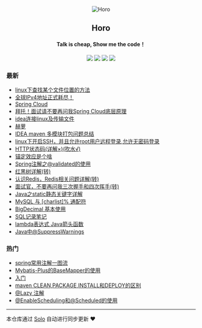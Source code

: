 <p align="center"><img alt="Horo" src="https://static.b3log.org/images/brand/solo-32.png"></p><h2 align="center">
Horo
</h2>

<h4 align="center">Talk is cheap, Show me the code！</h4>
<p align="center"><a title="Horo" target="_blank" href="https://github.com/horo15936689479/solo-blog"><img src="https://img.shields.io/github/last-commit/horo15936689479/solo-blog.svg?style=flat-square&color=FF9900"></a>
<a title="GitHub repo size in bytes" target="_blank" href="https://github.com/horo15936689479/solo-blog"><img src="https://img.shields.io/github/repo-size/horo15936689479/solo-blog.svg?style=flat-square"></a>
<a title="Solo Version" target="_blank" href="https://github.com/b3log/solo/releases"><img src="https://img.shields.io/badge/solo-3.6.5-f1e05a.svg?style=flat-square&color=blueviolet"></a>
<a title="Hits" target="_blank" href="https://github.com/b3log/hits"><img src="https://hits.b3log.org/horo15936689479/solo-blog.svg"></a></p>

### 最新

* [linux下查找某个文件位置的方法](http://www.horo.tech/articles/2019/11/26/1574741984023.html)
* [全球IPv4地址正式耗尽！](http://www.horo.tech/articles/2019/11/26/1574740853684.html)
* [Spring Cloud](http://www.horo.tech/articles/2019/11/12/1573553183608.html)
* [拜托！面试请不要再问我Spring Cloud底层原理](http://www.horo.tech/articles/2019/11/12/1573553075006.html)
* [idea连接linux及传输文件](http://www.horo.tech/articles/2019/11/08/1573206352563.html)
* [赫萝](http://www.horo.tech/articles/2019/11/05/1572937895112.html)
* [IDEA maven 多模块打包问题总结](http://www.horo.tech/articles/2019/11/05/1572936957394.html)
* [linux下开启SSH，并且允许root用户远程登录,允许无密码登录](http://www.horo.tech/articles/2019/10/30/1572416049381.html)
* [HTTP状态码(详解×)(吹水√)](http://www.horo.tech/articles/2019/10/24/1571889206076.html)
* [锚定效应是个啥](http://www.horo.tech/articles/2019/10/23/1571816285916.html)
* [Spring注解之@validated的使用](http://www.horo.tech/articles/2019/10/21/1571628741124.html)
* [红黑树详解(转)](http://www.horo.tech/articles/2019/10/18/1571386368417.html)
* [认识Redis，Redis相关问题详解(转)](http://www.horo.tech/articles/2019/10/18/1571385609869.html)
* [面试官，不要再问我三次握手和四次挥手(转)](http://www.horo.tech/articles/2019/10/18/1571385087981.html)
* [Java之static静态关键字详解](http://www.horo.tech/articles/2019/10/18/1571371145994.html)
* [MySQL 与 [charlist]% 通配符](http://www.horo.tech/articles/2019/10/17/1571281995405.html)
* [BigDecimal 基本使用](http://www.horo.tech/articles/2019/10/15/1571134511938.html)
* [SQL记录笔记](http://www.horo.tech/articles/2019/10/14/1571048092348.html)
* [lambda表达式 Java箭头函数](http://www.horo.tech/articles/2019/10/14/1571048052201.html)
* [Java中@SuppressWarnings](http://www.horo.tech/articles/2019/10/14/1571037875755.html)

### 热门

* [spring常用注解一图流](http://www.horo.tech/articles/2019/10/11/1570761909077.html)
* [Mybatis-Plus的BaseMapper的使用](http://www.horo.tech/articles/2019/10/09/1570604231491.html)
* [入门](http://www.horo.tech/articles/2019/10/09/1570590249496.html)
* [maven CLEAN,PACKAGE,INSTALL和DEPLOY的区别](http://www.horo.tech/articles/2019/10/10/1570680667397.html)
* [@Lazy 注解](http://www.horo.tech/articles/2019/10/14/1571024891130.html)
* [@EnableScheduling和@Scheduled的使用](http://www.horo.tech/articles/2019/10/14/1571019807791.html)



---

本仓库通过 [Solo](https://github.com/b3log/solo) 自动进行同步更新 ❤️ 